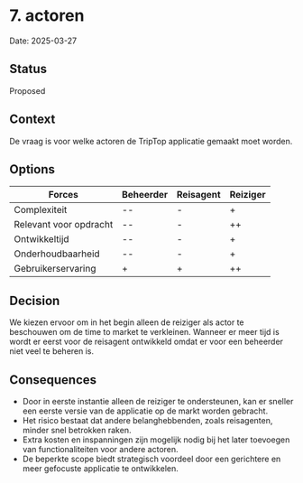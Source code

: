 # 7. actoren

Date: 2025-03-27

## Status

Proposed

## Context

De vraag is voor welke actoren de TripTop applicatie gemaakt moet worden.

## Options

| Forces                 | Beheerder | Reisagent | Reiziger |
|------------------------|-----------|-----------|----------|
| Complexiteit           | --        | -         | +        |
| Relevant voor opdracht | --        | -         | ++       |
| Ontwikkeltijd          | --        | -         | +        |
| Onderhoudbaarheid      | --        | -         | +        |
| Gebruikerservaring     | +         | +         | ++       |

## Decision

We kiezen ervoor om in het begin alleen de reiziger als actor te beschouwen om de time to market te verkleinen. Wanneer
er meer tijd is wordt er eerst voor de reisagent ontwikkeld omdat er voor een beheerder niet veel te beheren is.

## Consequences

- Door in eerste instantie alleen de reiziger te ondersteunen, kan er sneller een eerste versie van de applicatie op de
  markt worden gebracht.
- Het risico bestaat dat andere belanghebbenden, zoals reisagenten, minder snel betrokken raken.
- Extra kosten en inspanningen zijn mogelijk nodig bij het later toevoegen van functionaliteiten voor andere actoren.
- De beperkte scope biedt strategisch voordeel door een gerichtere en meer gefocuste applicatie te ontwikkelen.